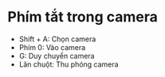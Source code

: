 # Phím tắt trong camera
- Shift + A: Chọn camera
- Phím 0: Vào camera
- G: Duy chuyển camera
- Lăn chuột: Thu phóng camera